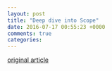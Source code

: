 ```yaml
---
layout: post
title: "Deep dive into Scope"
date: 2016-07-17 00:55:23 +0000
comments: true
categories: 
---
```


[original article](http://blog.codeship.com/a-deep-dive-into-ruby-scopes/?utm_source=twitter&utm_medium=tweet&utm_campaign=edgar)


